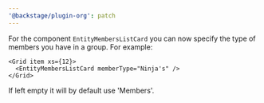 ```yaml
---
'@backstage/plugin-org': patch
---
```


For the component `EntityMembersListCard` you can now specify the type of members you have in a group. For example:

```tsx
<Grid item xs={12}>
  <EntityMembersListCard memberType="Ninja's" />
</Grid>
```

If left empty it will by default use 'Members'.
